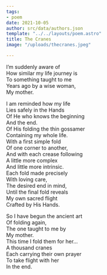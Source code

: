 ```yaml
---
tags:
- poem
date: 2021-10-05
author: src/data/authors.json
template: "../../layouts/poem.astro"
title: The Cranes
image: "/uploads/thecranes.jpeg"

---
```

I’m suddenly aware of  
How similar my life journey is  
To something taught to me  
Years ago by a wise woman,  
My mother.

  
I am reminded how my life  
Lies safely in the Hands  
Of He who knows the beginning  
And the end.  
Of His folding the thin gossamer  
Containing my whole life.  
With a first simple fold  
Of one corner to another,  
And with each crease following  
A little more complex  
And little more intrinsic.  
Each fold made precisely  
With loving care,  
The desired end in mind,  
Until the final fold reveals  
My own sacred flight  
Crafted by His Hands.

  
So I have begun the ancient art  
Of folding again,  
The one taught to me by  
My mother.  
This time I fold them for her…  
A thousand cranes  
Each carrying their own prayer  
To take flight with her  
In the end.